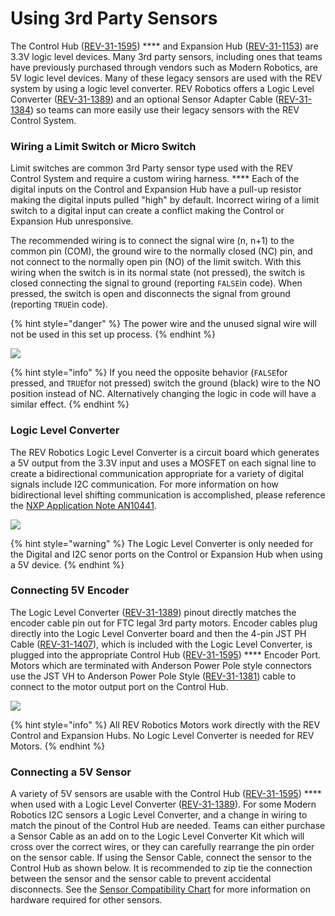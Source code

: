 # Using 3rd Party Sensors

The Control Hub ([REV-31-1595](https://www.revrobotics.com/rev-31-1595/)) **** and Expansion Hub ([REV-31-1153](https://www.revrobotics.com/rev-31-1153/)) are 3.3V logic level devices. Many 3rd party sensors, including ones that teams have previously purchased through vendors such as Modern Robotics, are 5V logic level devices.  Many of these legacy sensors are used with the REV system by using a logic level converter. REV Robotics offers a Logic Level Converter ([REV-31-1389](https://www.revrobotics.com/rev-31-1389/)) and an optional Sensor Adapter Cable ([REV-31-1384](https://www.revrobotics.com/rev-31-1384/)) so teams can more easily use their legacy sensors with the REV Control System.&#x20;

### Wiring a Limit Switch or Micro Switch

Limit switches are common 3rd Party sensor type used with the REV Control System and require a custom wiring harness. **** Each of the digital inputs on the Control and Expansion Hub have a pull-up resistor making the digital inputs pulled "high" by default. Incorrect wiring of a limit switch to a digital input can create a conflict making the Control or Expansion Hub unresponsive.

The recommended wiring is to connect the signal wire (n, n+1) to the common pin (COM), the ground wire to the normally closed (NC) pin, and not connect to the normally open pin (NO) of the limit switch. With this wiring when the switch is in its normal state (not pressed), the switch is closed connecting the signal to ground (reporting `FALSE`in code). When pressed, the switch is open and disconnects the signal from ground (reporting `TRUE`in code).&#x20;

{% hint style="danger" %}
The power wire and the unused signal wire will not be used in this set up process.&#x20;
{% endhint %}

![](https://2589213514-files.gitbook.io/\~/files/v0/b/gitbook-legacy-files/o/assets%2F-M4\_pJHI8HTuZFQTNfcy%2F-Md4BTcMKO1IRCHZTw-7%2F-Md4CM\_hm02aFjD6rs7p%2FControl\_Hub\_Port\_Limit\_Switch\_Wiring\_Diagram\_fixed.svg?alt=media\&token=f631806b-44aa-4cb8-9d14-357cbf626019)

{% hint style="info" %}
If you need the opposite behavior (`FALSE`for pressed, and `TRUE`for not pressed) switch the ground (black) wire to the NO position instead of NC. Alternatively changing the logic in code will have a similar effect.&#x20;
{% endhint %}

### Logic Level Converter

The REV Robotics Logic Level Converter is a circuit board which generates a 5V output from the 3.3V input and uses a MOSFET on each signal line to create a bidirectional communication appropriate for a variety of digital signals include I2C communication.  For more information on how bidirectional level shifting communication is accomplished, please reference the [NXP Application Note AN10441](http://www.nxp.com/documents/application\_note/AN10441.pdf).

![](https://2589213514-files.gitbook.io/\~/files/v0/b/gitbook-legacy-files/o/assets%2F-M4\_pJHI8HTuZFQTNfcy%2F-M8MXu-p93A1N1GDhgg0%2F-M8MYdRGwpxcTFDtq3Zt%2Fimage.png?alt=media\&token=dada7875-f203-4e0c-8f3c-5e3901632fb0)

{% hint style="warning" %}
The Logic Level Converter is only needed for the Digital and I2C senor ports on the Control or Expansion Hub when using a 5V device.
{% endhint %}

### Connecting 5V Encoder

The Logic Level Converter ([REV-31-1389](https://www.revrobotics.com/rev-31-1389/)) pinout directly matches the encoder cable pin out for FTC legal 3rd party motors. Encoder cables plug directly into the Logic Level Converter board and then the 4-pin JST PH Cable ([REV-31-1407](https://www.revrobotics.com/jst-ph-4-pin-sensor-cable-4-pack/)), which is included with the Logic Level Converter, is plugged into the appropriate Control Hub  ([REV-31-1595](https://www.revrobotics.com/rev-31-1595/))  ****  Encoder Port. Motors which are terminated with Anderson Power Pole style connectors use the JST VH to Anderson Power Pole Style ([REV-31-1381](https://www.revrobotics.com/rev-31-1381/)) cable to connect to the motor output port on the Control Hub.

![](https://2589213514-files.gitbook.io/\~/files/v0/b/gitbook-legacy-files/o/assets%2F-M4\_pJHI8HTuZFQTNfcy%2F-M8MXu-p93A1N1GDhgg0%2F-M8MZ9iOENEtlJZ-mDQt%2Fimage.png?alt=media\&token=43ac8eec-2872-4883-85da-f676c5af5e1c)

{% hint style="info" %}
All REV Robotics Motors work directly with the REV Control and Expansion Hubs. No Logic Level Converter is needed for REV Motors.
{% endhint %}

### Connecting a 5V Sensor

A variety of 5V sensors are usable with the Control Hub ([REV-31-1595](https://www.revrobotics.com/rev-31-1595/)) **** when used with a Logic Level Converter ([REV-31-1389](https://www.revrobotics.com/rev-31-1389/)). For some Modern Robotics I2C sensors a Logic Level Converter, and a change in wiring to match the pinout of the Control Hub are needed. Teams can either purchase a Sensor Cable as an add on to the Logic Level Converter Kit which will cross over the correct wires, or they can carefully rearrange the pin order on the sensor cable. If using the Sensor Cable, connect the sensor to the Control Hub as shown below.  It is recommended to zip tie the connection between the sensor and the sensor cable to prevent accidental disconnects.  See the [Sensor Compatibility Chart](sensor-compatibility-chart.md) for more information on hardware required for other sensors.

<figure><img src="https://2589213514-files.gitbook.io/~/files/v0/b/gitbook-legacy-files/o/assets%2F-M4_pJHI8HTuZFQTNfcy%2F-MYHPYGB21Z9wzoWlzlz%2F-MYHQWuaQXDYKS3YZYfG%2Fimage.png?alt=media&#x26;token=0708bb8d-3de0-447d-97e5-b79bf502e866" alt=""><figcaption></figcaption></figure>
